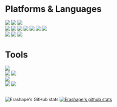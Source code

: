 <div align=left><h1>Platforms & Languages</h1></div>
<div align=left>
  <img src="https://img.shields.io/badge/java-007396?style=for-the-badge&logo=java&logoColor=white">
  <img src="https://img.shields.io/badge/springboot-6DB33F?style=for-the-badge&logo=springboot&logoColor=white">
  <img src="https://img.shields.io/badge/gradle-02303A?style=for-the-badge&logo=gradle&logoColor=white">
  <br>
  <img src="https://img.shields.io/badge/javascript-F7DF1E?style=for-the-badge&logo=javascript&logoColor=black">
  <img src="https://img.shields.io/badge/html-E34F26?style=for-the-badge&logo=html5&logoColor=white"> 
  <img src="https://img.shields.io/badge/vue.js-4FC08D?style=for-the-badge&logo=vue.js&logoColor=white"> 
  <img src="https://img.shields.io/badge/jquery-0769AD?style=for-the-badge&logo=jquery&logoColor=white">
  <img src="https://img.shields.io/badge/bootstrap-7952B3?style=for-the-badge&logo=bootstrap&logoColor=white">
  <img src="https://img.shields.io/badge/node.js-339933?style=for-the-badge&logo=Node.js&logoColor=white">
  <img src="https://img.shields.io/badge/express-000000?style=for-the-badge&logo=express&logoColor=white">
  <br>
  <img src="https://img.shields.io/badge/oracle-F80000?style=for-the-badge&logo=oracle&logoColor=white">
  <img src="https://img.shields.io/badge/mysql-4479A1?style=for-the-badge&logo=mysql&logoColor=white"> 
  <img src="https://img.shields.io/badge/mariaDB-003545?style=for-the-badge&logo=mariaDB&logoColor=white"> 
  <br>
</div>
<div align=left><h1>Tools</h1></div>
<div align=left>
  <img src="https://img.shields.io/badge/jira-0052CC?style=for-the-badge&logo=jira&logoColor=white">
  <br>
  <img src="https://img.shields.io/badge/subversion-809CC9?style=for-the-badge&logo=subversion&logoColor=black">
  <img src="https://img.shields.io/badge/git-F05032?style=for-the-badge&logo=git&logoColor=white">
  <br>
  <img src="https://img.shields.io/badge/linux-FCC624?style=for-the-badge&logo=linux&logoColor=black">
  <br>
  <img src="https://img.shields.io/badge/intelliJ-000000?style=for-the-badge&logo=intelliJIDEA&logoColor=white">
  <img src="https://img.shields.io/badge/webstorm-000000?style=for-the-badge&logo=webStorm&logoColor=white">
</div>
<br>

![Erashape's GitHub stats](https://github-readme-stats.vercel.app/api?username=erashape&show_icons=true&theme=dark)
[![Erashape's github stats](https://github-readme-stats.vercel.app/api/top-langs/?username=erashape&show_icons=true&theme=dark)](https://github.com/erashape)
